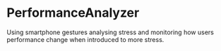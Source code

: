 # PerformanceAnalyzer
Using smartphone gestures analysing stress and monitoring how users performance change when introduced to more stress.
